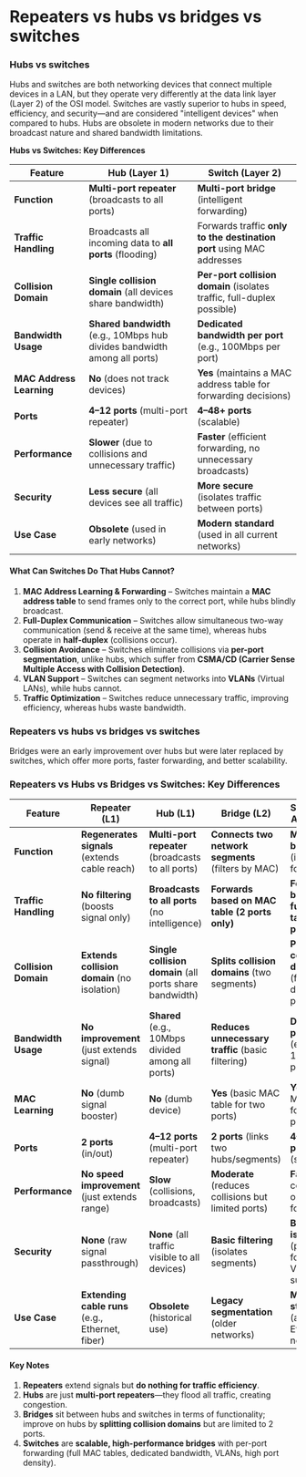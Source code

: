 # Repeaters vs hubs vs bridges vs switches

### Hubs vs switches

Hubs and switches are both networking devices that connect multiple devices in a LAN, but they operate very differently at the data link layer (Layer 2) of the OSI model. Switches are vastly superior to hubs in speed, efficiency, and security—and are considered "intelligent devices" when compared to hubs. Hubs are obsolete in modern networks due to their broadcast nature and shared bandwidth limitations.

**Hubs vs Switches: Key Differences**

| Feature                  | Hub (Layer 1)                                                             | Switch (Layer 2)                                                       |
| ------------------------ | ------------------------------------------------------------------------- | ---------------------------------------------------------------------- |
| **Function**             | **Multi-port repeater** (broadcasts to all ports)                         | **Multi-port bridge** (intelligent forwarding)                         |
| **Traffic Handling**     | Broadcasts all incoming data to **all ports** (flooding)                  | Forwards traffic **only to the destination port** using MAC addresses  |
| **Collision Domain**     | **Single collision domain** (all devices share bandwidth)                 | **Per-port collision domain** (isolates traffic, full-duplex possible) |
| **Bandwidth Usage**      | **Shared bandwidth** (e.g., 10Mbps hub divides bandwidth among all ports) | **Dedicated bandwidth per port** (e.g., 100Mbps per port)              |
| **MAC Address Learning** | **No** (does not track devices)                                           | **Yes** (maintains a MAC address table for forwarding decisions)       |
| **Ports**                | **4–12 ports** (multi-port repeater)                                      | **4–48+ ports** (scalable)                                             |
| **Performance**          | **Slower** (due to collisions and unnecessary traffic)                    | **Faster** (efficient forwarding, no unnecessary broadcasts)           |
| **Security**             | **Less secure** (all devices see all traffic)                             | **More secure** (isolates traffic between ports)                       |
| **Use Case**             | **Obsolete** (used in early networks)                                     | **Modern standard** (used in all current networks)                     |

#### **What Can Switches Do That Hubs Cannot?**

1. **MAC Address Learning & Forwarding** – Switches maintain a **MAC address table** to send frames only to the correct port, while hubs blindly broadcast.
2. **Full-Duplex Communication** – Switches allow simultaneous two-way communication (send & receive at the same time), whereas hubs operate in **half-duplex** (collisions occur).
3. **Collision Avoidance** – Switches eliminate collisions via **per-port segmentation**, unlike hubs, which suffer from **CSMA/CD (Carrier Sense Multiple Access with Collision Detection)**.
4. **VLAN Support** – Switches can segment networks into **VLANs** (Virtual LANs), while hubs cannot.
5. **Traffic Optimization** – Switches reduce unnecessary traffic, improving efficiency, whereas hubs waste bandwidth.

### Repeaters vs hubs vs bridges vs switches

Bridges were an early improvement over hubs but were later replaced by switches, which offer more ports, faster forwarding, and better scalability.

### Repeaters vs Hubs vs Bridges vs Switches: Key Differences

| Feature              | **Repeater (L1)**                                | **Hub (L1)**                                            | **Bridge (L2)**                                     | **Switch (L2, Advanced)**                                |
| -------------------- | ------------------------------------------------ | ------------------------------------------------------- | --------------------------------------------------- | -------------------------------------------------------- |
| **Function**         | **Regenerates signals** (extends cable reach)    | **Multi-port repeater** (broadcasts to all ports)       | **Connects two network segments** (filters by MAC)  | **Multi-port bridge** (intelligent forwarding)           |
| **Traffic Handling** | **No filtering** (boosts signal only)            | **Broadcasts to all ports** (no intelligence)           | **Forwards based on MAC table (2 ports only)**      | **Forwards based on full MAC table (per-port)**          |
| **Collision Domain** | **Extends collision domain** (no isolation)      | **Single collision domain** (all ports share bandwidth) | **Splits collision domains** (two segments)         | **Per-port collision domain** (full-duplex possible)     |
| **Bandwidth Usage**  | **No improvement** (just extends signal)         | **Shared** (e.g., 10Mbps divided among all ports)       | **Reduces unnecessary traffic** (basic filtering)   | **Dedicated per port** (e.g., 100Mbps per port)          |
| **MAC Learning**     | **No** (dumb signal booster)                     | **No** (dumb device)                                    | **Yes** (basic MAC table for two ports)             | **Yes** (full MAC table for all ports)                   |
| **Ports**            | **2 ports** (in/out)                             | **4–12 ports** (multi-port repeater)                    | **2 ports** (links two hubs/segments)               | **4–48+ ports** (scalable)                               |
| **Performance**      | **No speed improvement** (just extends range)    | **Slow** (collisions, broadcasts)                       | **Moderate** (reduces collisions but limited ports) | **Fast** (no collisions, optimized forwarding)           |
| **Security**         | **None** (raw signal passthrough)                | **None** (all traffic visible to all devices)           | **Basic filtering** (isolates segments)             | **Better isolation** (per-port forwarding, VLAN support) |
| **Use Case**         | **Extending cable runs** (e.g., Ethernet, fiber) | **Obsolete** (historical use)                           | **Legacy segmentation** (older networks)            | **Modern standard** (all Ethernet networks)              |

#### **Key Notes**

1. **Repeaters** extend signals but **do nothing for traffic efficiency**.
2. **Hubs** are just **multi-port repeaters**—they flood all traffic, creating congestion.
3. **Bridges** sit between hubs and switches in terms of functionality; improve on hubs by **splitting collision domains** but are limited to 2 ports.
4. **Switches** are **scalable, high-performance bridges** with per-port forwarding (full MAC tables, dedicated bandwidth, VLANs, high port density).
